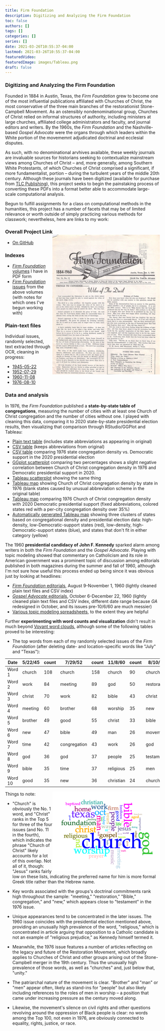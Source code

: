 ```yaml
---
title: Firm Foundation
description: Digitizing and Analyzing the Firm Foundation
toc: false
authors: []
tags: []
categories: []
series: []
date: 2021-03-26T10:55:37-04:00
lastmod: 2021-03-26T10:55:37-04:00
featuredVideo:
featuredImage: images/Tableau.png
draft: false
---
```



### Digitizing and Analyzing the Firm Foundation

Founded in 1884 in Austin, Texas, the *Firm Foundation* grew to become one of the most influential publications affiliated with Churches of Christ, the most conservative of the three main branches of the restorationist Stone-Campbell Movement. As an ostensibly nondenominational group, Churches of Christ relied on informal structures of authority, including ministers at large churches, affiliated college administrators and faculty, and journal editors and writers. By the 1960s, the *Firm Foundation* and the Nashville-based *Gospel Advocate* were the organs through which leaders within the White portion of the movememnt adjudicated doctrinal and ecclesial disputes.

As such, with no denominational arvhives available, these weekly journals are invaluable sources for historians seeking to contextualize mainstream views among Churches of Christ – and, more generally, among Southern White Protestants, of which Churches of Christ comprised a significant, if more fundamentalist, portion – during the turbulent years of the middle 20th century. Although these journals have been digitized (available for purchase from [TLC Publishing](https://www.tomchilders.net/Journals_c_17.html)), this project seeks to begin the painstaking process of converting these PDFs into a format better able to accommodate large-scale computational analysis.

Begun to fulfill assignments for a class on computational methods in the humanities, this project has a number of facets that may be of limited relevance or worth outside of simply practicing various methods for classwork; nevertheless, here are links to my work:

### Overall Project Link <img src="https://raw.githubusercontent.com/pa20bm/HugoSite/main/content/images/FF_1960.png" style="float:right;width:350px;">

- [On GitHub](https://github.com/pa20bm/firm-foundation/tree/main/anthony-firm-foundation-main)

### Indexes

- [*Firm Foundation* volumes](https://github.com/pa20bm/firm-foundation/blob/main/anthony-firm-foundation-main/FFVolumesIndex.csv) I have in PDF form
- [*Firm Foundation* issues](https://github.com/pa20bm/firm-foundation/blob/main/anthony-firm-foundation-main/FFIssuesIndex.csv) from the above volumes (with notes for which ones I've begun working with)

### Plain-text files

Individual issues, randomly selected, text extracted through OCR, cleaning in progress:
- [1945-05-22](https://github.com/pa20bm/firm-foundation/blob/main/anthony-firm-foundation-main/Issues/FF-1945-05-22)
- [1952-07-29](https://github.com/pa20bm/firm-foundation/blob/main/anthony-firm-foundation-main/Issues/FF-1952-07-29)
- [1960-11-08](https://github.com/pa20bm/firm-foundation/blob/main/anthony-firm-foundation-main/Issues/FF-1960-11-08)
- [1976-08-10](https://github.com/pa20bm/firm-foundation/blob/main/anthony-firm-foundation-main/Issues/FF-1976-08-10)


### Data and analysis

In 1976, the *Firm Foundation* published a **state-by-state table of congregations**, measuring the number of cities with at least one Church of Christ congregation and the number of cities without one. I played with cleaning this data, comparing it to 2020 state-by-state presidential election results, then visualizing that comparison through RStudio/GGPlot and Tableau:
- [Plain text table](https://github.com/pa20bm/firm-foundation/blob/main/anthony-firm-foundation-main/Table_cleanup/1976StateCongregationsTable) (includes state abbreviations as appearing in original)
- [CSV table](https://github.com/pa20bm/firm-foundation/blob/main/anthony-firm-foundation-main/Table_cleanup/1976StateCongregationsTable.csv) (keeps abbreviations from original)
- [CSV table](https://github.com/pa20bm/firm-foundation/blob/main/anthony-firm-foundation-main/Table_cleanup/CongsxDems.csv) comparing 1976 state congregation density vs. Democratic support in the 2020 presidential election
- [GGplot scatterplot](https://github.com/pa20bm/firm-foundation/blob/main/anthony-firm-foundation-main/Plotting/congregations_democrats_plot.png) comparing two percentages shows a slight negative correlation between Church of Christ congregation density in 1976 and Democratic presidential support in 2020.
- [Tableau scatterplot](https://public.tableau.com/profile/paul.anthony3275#!/vizhome/ChurchesofChristxPresidentialResults/Sheet1) showing the same thing
- [Tableau map](https://public.tableau.com/profile/paul.anthony3275#!/vizhome/CoCData/Sheet1) showing Church of Christ congregation density by state in 1976 (blank states caused by unusual abbreviation scheme in the original table)
- [Tableau map](https://public.tableau.com/profile/paul.anthony3275#!/vizhome/1976ChurchesofChristbyState/Sheet1) comparing 1976 Church of Christ congregation density with 2020 Democratic presidential support (fixed abbreviations, colored states red with a per-city congregation density over 35%)
- [Automatically generated Tableau map](https://public.tableau.com/profile/paul.anthony3275#!/vizhome/ChurchesofChristxPresidentialResultsClusters/Sheet1) showing three clusters of states based on congregational density and presidential election data: high-density, low-Democratic-support states (red), low-density, high-Democratic-support states (blue), and states that don't fit in either category (yellow)

The 1960 **presidential candidacy of John F. Kennedy** sparked alarm among writers in both the *Firm Foundation* and the *Gospel Advocate*. Playing with topic modeling showed that commentary on Catholicism and its role in American government was a prominent topic of discussion among editorials published in both magazines during the summer and fall of 1960, although I'm not sure how useful this process ended up being since it was obvious just by looking at headlines:
- [*Firm Foundation* editorials](https://github.com/pa20bm/firm-foundation/tree/main/anthony-firm-foundation-main/1960-editorials/ff), August 9-November 1, 1960 (lightly cleaned plain text files and CSV index)
- [*Gospel Advocate* editorials](https://github.com/pa20bm/firm-foundation/tree/main/anthony-firm-foundation-main/1960-editorials/ga), October 6-December 22, 1960 (lightly cleaned plain text files and CSV index, different date range because *GA* redesigned in October, and its issues pre-10/6/60 are much messier)
- [Various topic modeling spreadsheets](https://github.com/pa20bm/firm-foundation/tree/main/anthony-firm-foundation-main/1960-editorials), to the extent they are helpful

Further **experimenting with word counts and visualization** didn't result in much beyond [Voyant word clouds](https://github.com/pa20bm/firm-foundation/tree/main/anthony-firm-foundation-main/word-counts/word-clouds), although some of the following tables proved to be interesting:
- The top words from each of my randomly selected issues of the *Firm Foundation* (after deleting date- and location-specific words like "July" and "Texas"):

| Date   | 5/22/45 | count | 7/29/52 | count | 11/8/60 | count | 8/10/76 | count |
|--------|---------|-------|---------|-------|---------|-------|---------|-------|
| Word 1 | church  | 108   | church  | 158   | church  | 90    | church  | 160   |
| Word 2 | work    | 84    | meeting | 89    | god     | 50    | restoration | 99 |
| Word 3 | christ  | 70    | work    | 82    | bible   | 43    | christ  | 98    |
| Word 4 | meeting | 60    | brother | 68    | worship | 35    | new     | 84    |
| Word 5 | brother | 49    | good    | 55    | christ  | 33    | bible   | 59    |
| Word 6 | new     | 47    | bible   | 49    | man     | 26    | movement | 59   |
| Word 7 | time    | 42    | congregation | 43 | work  | 26    | god     | 57    |
| Word 8 | god     | 36    | god     | 37    | people  | 25	   | testament | 55  |
| Word 9 | bible   | 35    | time    | 37    | religious | 25  | men     | 48    |
| Word 10| good    | 35    | new     | 36    | christian | 24  | churches | 42   |

<img src="https://raw.githubusercontent.com/pa20bm/firm-foundation/main/anthony-firm-foundation-main/word-counts/word-clouds/1960-11-08.png" style="float:right;width:350px;">

Things to note: 
- "Church" is obviously the No. 1 word, and "Christ" ranks in the Top 5 for three of the four issues (and No. 11 in the fourth), which indicates the phrase "Church of Christ" likely accounts for a lot of this overlap. Not all of it, though: "Jesus" ranks fairly low on these lists, indicating the preferred name for him is more formal Greek title rather than the Hebrew name.

- Key words associated with the groups's doctrinal commitments rank high throughout the sample: "meeting," "restoration," "Bible," congregation," and "new," which appears close to "testament" in the 1976 issue.

- Unique appearances tend to be concentrated in the later issues. The 1960 issue coincides with the presidential election mentioned above, providing an unusually high prevalence of the word, "religious," which is concentrated in article arguing that opposition to a Catholic candidate is not an example of "religious prejudice," as Kennedy himself termed it. 

- Meanwhile, the 1976 issue features a number of articles reflecting on the legacy and future of the Restoration Movement, which broadly applies to Churches of Christ and other groups arising out of the Stone-Campbell merger in the 19th century. Thus the unusually high prevalence of those words, as well as "churches" and, just below that, "unity." 

- The patriarchal nature of the movement is clear. "Brother" and "man" or "men" appear often, likely as stand-ins for "people" but also likely including references to the roles of men in worship – a position that came under increasing pressure as the century moved along.

- Likewise, the movement's silence on civil rights and other questions revolving around the oppression of Black people is clear: no words among the Top 100, not even in 1976, are obviously connected to equality, rights, justice, or race.